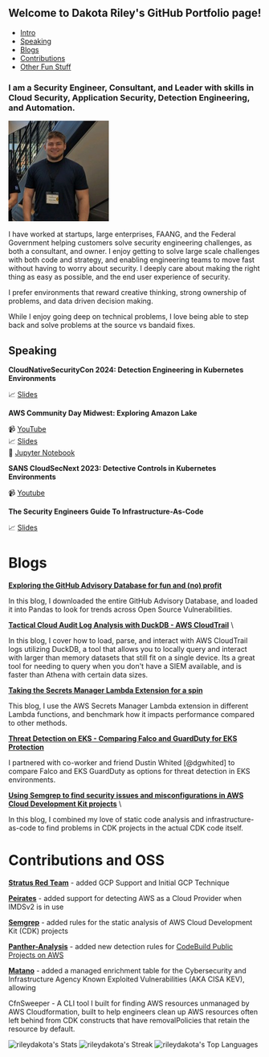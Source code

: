 ## Welcome to Dakota Riley's GitHub Portfolio page!
* [Intro](#i-am-a-security-engineer-consultant-and-leader-with-skills-in-cloud-security-application-security-detection-engineering-and-automation)
* [Speaking](#speaking)
* [Blogs](#blogs)
* [Contributions](#contributions)
* [Other Fun Stuff](#Other)

### I am a Security Engineer, Consultant, and Leader with skills in Cloud Security, Application Security, Detection Engineering, and Automation. 

![alt text](img/headshot.jpg) 

I have worked at startups, large enterprises, FAANG, and the Federal Government helping customers solve security engineering challenges, as both a consultant, and owner. I enjoy getting to solve large scale challenges with both code and strategy, and enabling engineering teams to move fast without having to worry about security. I deeply care about making the right thing as easy as possible, and the end user experience of security.

I prefer environments that reward creative thinking, strong ownership of problems, and data driven decision making. 

While I enjoy going deep on technical problems, I love being able to step back and solve problems at the source vs bandaid fixes.


## Speaking

**CloudNativeSecurityCon 2024: Detection Engineering in Kubernetes Environments**


:chart_with_upwards_trend: [Slides](https://github.com/rileydakota/cncs-2024-k8s-det-eng-talk/blob/main/cncs-slides.pdf)

**AWS Community Day Midwest: Exploring Amazon Lake**

:video_camera: [YouTube](https://www.youtube.com/watch?v=Kzwt6AdCBrM) \
:chart_with_upwards_trend: [Slides](https://github.com/rileydakota/seclake-exploration/blob/main/AWS%20Community%20Day%20Midwest%20-%20SecLake.pdf) \
:notebook: [Jupyter Notebook](https://github.com/rileydakota/seclake-exploration/blob/main/seclake_cloudtrail_investigation.ipynb)

**SANS CloudSecNext 2023: Detective Controls in Kubernetes Environments**

:video_camera: [Youtube](https://www.youtube.com/watch?v=Old-6aKmzrg)

**The Security Engineers Guide To Infrastructure-As-Code**

:chart_with_upwards_trend: [Slides](https://github.com/rileydakota/nku-cyber-2021-iac-security/blob/main/ppt/iac_security_ppt.pdf)


# Blogs
**[Exploring the GitHub Advisory Database for fun and (no) profit](https://blog.aquia.us/blog/2024-02-27-gh-advisory-db/)** 

In this blog, I downloaded the entire GitHub Advisory Database, and loaded it into Pandas to look for trends across Open Source Vulnerabilities.

**[Tactical Cloud Audit Log Analysis with DuckDB - AWS CloudTrail](https://dev.to/aws-builders/tactical-cloud-audit-log-analysis-with-duckdb-aws-cloudtrail-2amk)** \

In this blog, I cover how to load, parse, and interact with AWS CloudTrail logs utilizing DuckDB, a tool that allows you to locally query and interact with larger than memory datasets that still fit on a single device. Its a great tool for needing to query when you don't have a SIEM available, and is faster than Athena with certain data sizes.

**[Taking the Secrets Manager Lambda Extension for a spin](https://blog.aquia.us/blog/2023-01-01-secrets-manager-lambda-extension)** 

This blog, I use the AWS Secrets Manager Lambda extension in different Lambda functions, and benchmark how it impacts performance compared to other methods. 

**[Threat Detection on EKS - Comparing Falco and GuardDuty for EKS Protection](https://blog.aquia.us/blog/2022-05-06-guardduty-falco/)** 

I partnered with co-worker and friend Dustin Whited [@dgwhited] to compare Falco and EKS GuardDuty as options for threat detection in EKS environments. 

**[Using Semgrep to find security issues and misconfigurations in AWS Cloud Development Kit projects](https://blog.aquia.us/blog/2022-02-18-semgrep-cdk/)** \

In this blog, I combined my love of static code analysis and infrastructure-as-code to find problems in CDK projects in the actual CDK code itself. 

# Contributions and OSS

**[Stratus Red Team](https://github.com/DataDog/stratus-red-team/pull/160/commits/59bd6e4211dca2a82107a8b64c169bd27caf6921)** - added GCP Support and Initial GCP Technique

**[Peirates](https://github.com/inguardians/peirates/pull/55)** - added support for detecting AWS as a Cloud Provider when IMDSv2 is in use

**[Semgrep](https://github.com/semgrep/semgrep-rules/pull/1629)** - added rules for the static analysis of AWS Cloud Development Kit (CDK) projects

**[Panther-Analysis](https://github.com/panther-labs/panther-analysis)** - added new detection rules for [CodeBuild Public Projects on AWS](https://github.com/panther-labs/panther-analysis/pull/302)

**[Matano](https://github.com/matanolabs/matano/pull/162)** - added a managed enrichment table for the Cybersecurity and Infrastructure Agency Known Exploited Vulnerabilities (AKA CISA KEV), allowing 

CfnSweeper - A CLI tool I built for finding AWS resources unmanaged by AWS Cloudformation, built to help engineers clean up AWS resources often left behind from CDK constructs that have removalPolicies that retain the resource by default. 




<!--
**rileydakota/rileydakota** is a ✨ _special_ ✨ repository because its `README.md` (this file) appears on your GitHub profile.

Here are some ideas to get you started:

- 🔭 I’m currently working on ...
- 🌱 I’m currently learning ...
- 👯 I’m looking to collaborate on ...
- 🤔 I’m looking for help with ...
- 💬 Ask me about ...
- 📫 How to reach me: ...
- 😄 Pronouns: ...
- ⚡ Fun fact: ...
-->

![rileydakota's Stats](https://github-readme-stats.vercel.app/api?username=rileydakota&theme=vue-dark&show_icons=true&hide_border=true&count_private=true)
![rileydakota's Streak](https://github-readme-streak-stats.herokuapp.com/?user=rileydakota&theme=vue-dark&hide_border=true)
![rileydakota's Top Languages](https://github-readme-stats.vercel.app/api/top-langs/?username=rileydakota&theme=vue-dark&show_icons=true&hide_border=true&layout=compact)